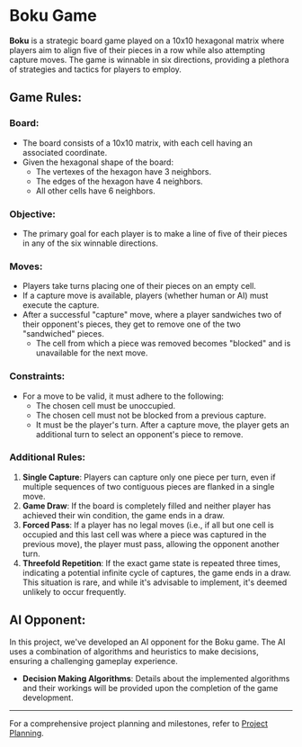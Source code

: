 # Boku Game

**Boku** is a strategic board game played on a 10x10 hexagonal matrix where players aim to align five of their pieces in a row while also attempting capture moves. The game is winnable in six directions, providing a plethora of strategies and tactics for players to employ.

## Game Rules:

### Board:
- The board consists of a 10x10 matrix, with each cell having an associated coordinate.
- Given the hexagonal shape of the board:
  - The vertexes of the hexagon have 3 neighbors.
  - The edges of the hexagon have 4 neighbors.
  - All other cells have 6 neighbors.

### Objective:
- The primary goal for each player is to make a line of five of their pieces in any of the six winnable directions.

### Moves:
- Players take turns placing one of their pieces on an empty cell.
- If a capture move is available, players (whether human or AI) must execute the capture.
- After a successful "capture" move, where a player sandwiches two of their opponent's pieces, they get to remove one of the two "sandwiched" pieces.
  - The cell from which a piece was removed becomes "blocked" and is unavailable for the next move.

### Constraints:
- For a move to be valid, it must adhere to the following:
  - The chosen cell must be unoccupied.
  - The chosen cell must not be blocked from a previous capture.
  - It must be the player's turn. After a capture move, the player gets an additional turn to select an opponent's piece to remove.

### Additional Rules:
1. **Single Capture**: Players can capture only one piece per turn, even if multiple sequences of two contiguous pieces are flanked in a single move.
2. **Game Draw**: If the board is completely filled and neither player has achieved their win condition, the game ends in a draw.
3. **Forced Pass**: If a player has no legal moves (i.e., if all but one cell is occupied and this last cell was where a piece was captured in the previous move), the player must pass, allowing the opponent another turn.
4. **Threefold Repetition**: If the exact game state is repeated three times, indicating a potential infinite cycle of captures, the game ends in a draw. This situation is rare, and while it's advisable to implement, it's deemed unlikely to occur frequently.

## AI Opponent:

In this project, we've developed an AI opponent for the Boku game. The AI uses a combination of algorithms and heuristics to make decisions, ensuring a challenging gameplay experience.

- **Decision Making Algorithms**: Details about the implemented algorithms and their workings will be provided upon the completion of the game development.

---

For a comprehensive project planning and milestones, refer to [Project Planning](project-planning.md).
